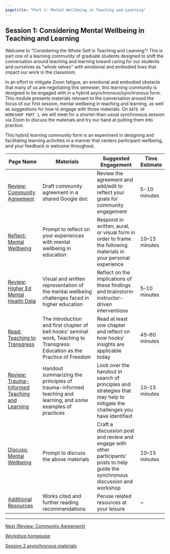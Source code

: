 ```yaml
---
pagetitle: "Part 1: Mental Wellbeing in Teaching and Learning"
---
```


## Session 1: Considering Mental Wellbeing in Teaching and Learning

Welcome to "Considering the Whole Self in Teaching and Learning"! This
is part one of a learning community of graduate students designed to
shift the conversation around teaching and learning toward caring for
our students and ourselves as "whole selves" with emotional and
embodied lives that impact our work in the classroom.

In an effort to mitigate Zoom fatigue, an emotional and embodied
obstacle that many of us are negotiating this semester, this learning
community is designed to be engaged with in a hybrid
asynchronous/synchronous form. This module presents materials relevant
to the conversation around the focus of our first session, mental
wellbeing in teaching and learning, as well as suggestions for how to
engage with those materials. On `DATE OF WORKSHOP PART 1`, we will
meet for a shorter-than-usual synchronous session via Zoom to discuss
the materials and try our hand at putting them into practice.

This hybrid learning community form is an experiment in designing and
facilitating learning activities in a manner that centers participant
wellbeing, and your feedback is welcome throughout.



| Page Name                                                                                      | Materials                                                                                                                    | Suggested Engagement                                                                                                               | Time Estimate |
| ---                                                                                            | ---                                                                                                                          | ---                                                                                                                                | ---           |
| [Review: Community Agreement](./community-agreement.md)                                                                    | Draft community agreement in a shared Google doc                                                                             | Review the agreement and add/edit to reflect your goals for community engagement                                                   | 5-10 minutes  |
| [Reflect: Mental Wellbeing](./mental-wellbeing.md)                                                                      | Prompt to reflect on your experiences with mental wellbeing in education                                                     | Respond in written, aural, or visual form in order to frame the following materials in your personal experience                    | 10–15 minutes |
| [Review: Higher Ed Mental Health Data](./mental-health-data.md) | Visual and written representation of the mental wellbeing challenges faced in higher education | Reflect on the implications of these findings and brainstorm instructor-driven interventions                                 | 5–10 minutes                                                                                                                       |               |
| [Read: Teaching to Transgress](./teaching-to-transgress.md)                                                                   | The introduction and first chapter of bell hooks' seminal work, Teaching to Transgress: Education as the Practice of Freedom | Read at least one chapter and reflect on how hooks' insights are applicable today                                                  | 45–60 minutes |
| [Review: Trauma-Informed Teaching and Learning](./titl.md)                                                  | Handout summarizing the principles of trauma-informed teaching and learning, and some examples of practices                  | Look over the handout in search of principles and strategies that may help to mitigate the challenges you have identified          | 10–15 minutes |
| [Discuss: Mental Wellbeing](./discuss-wellbeing.md)                                                                      | Prompt to discuss the above materials                                                                                        | Craft a discussion post and review and engage with other participants' posts to help guide the synchronous discussion and workshop | 10–15 minutes |
| [Additional Resources](additional-resources-1.md)                                                                           | Works cited and further reading recommendations                                                                              | Peruse related resources at your leisure                                                                                           | ~             |


-------

[Next (Review: Community Agreement)](./community-agreement.md)

[Workshop homepage](./index.md)

[Session 2 asynchronous materials](./module2.md)
